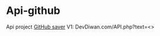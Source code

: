 # Api-github 


Api project [GitHub saver](http://github.com/ayhan-dev/extension-github-sava) 
V1: DevDiwan.com/API.php?text=<<link>>
